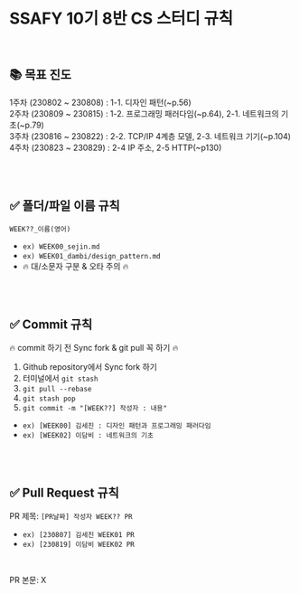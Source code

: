 # SSAFY 10기 8반 CS 스터디 규칙 

<br />

## 📚 목표 진도
1주차 (230802 ~ 230808) : 1-1. 디자인 패턴(~p.56) <br />
2주차 (230809 ~ 230815) : 1-2. 프로그래밍 패러다임(~p.64), 2-1. 네트워크의 기초(~p.79) <br />
3주차 (230816 ~ 230822) : 2-2. TCP/IP 4계층 모델, 2-3. 네트워크 기기(~p.104) <br />
4주차 (230823 ~ 230829) : 2-4 IP 주소, 2-5 HTTP(~p130)


<br />
<br />

## ✅ 폴더/파일 이름 규칙
`WEEK??_이름(영어)`
- `ex) WEEK00_sejin.md`
- `ex) WEEK01_dambi/design_pattern.md`
- 🔥 대/소문자 구분 & 오타 주의 🔥

<br />
<br />

## ✅ Commit 규칙
🔥 commit 하기 전 Sync fork & git pull 꼭 하기 🔥
1. Github repository에서 Sync fork 하기
2. 터미널에서 `git stash`
3. `git pull --rebase`
4. `git stash pop`
5. `git commit -m "[WEEK??] 작성자 : 내용"`
- `ex) [WEEK00] 김세진 : 디자인 패턴과 프로그래밍 패러다임`
- `ex) [WEEK02] 이담비 : 네트워크의 기초`


<br />
<br />

## ✅ Pull Request 규칙
PR 제목: `[PR날짜] 작성자 WEEK?? PR`
- `ex) [230807] 김세진 WEEK01 PR`
- `ex) [230819] 이담비 WEEK02 PR`

<br />

PR 본문: X

<br />


